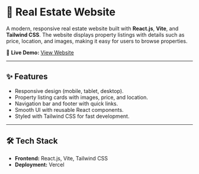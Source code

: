 # 🏡 Real Estate Website  

A modern, responsive real estate website built with **React.js**, **Vite**, and **Tailwind CSS**. The website displays property listings with details such as price, location, and images, making it easy for users to browse properties.  

🔗 **Live Demo:** [View Website](https://real-estate-eight-black.vercel.app/)  

---

## ✨ Features  
- Responsive design (mobile, tablet, desktop).  
- Property listing cards with images, price, and location.  
- Navigation bar and footer with quick links.  
- Smooth UI with reusable React components.  
- Styled with Tailwind CSS for fast development.  

---

## 🛠️ Tech Stack  
- **Frontend:** React.js, Vite, Tailwind CSS  
- **Deployment:** Vercel
